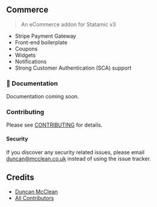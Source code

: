 ## Commerce

> An eCommerce addon for Statamic v3

* Stripe Payment Gateway
* Front-end boilerplate
* Coupons
* Widgets
* Notifications
* Strong Customer Authentication (SCA) support

### 📄 Documentation

Documentation coming soon.

### Contributing

Please see [CONTRIBUTING](CONTRIBUTING.md) for details.

#### Security

If you discover any security related issues, please email [duncan@mcclean.co.uk](mailto:duncan@mcclean.co.uk) instead of using the issue tracker.

## Credits

- [Duncan McClean](https://github.com/damcclean)
- [All Contributors](../../contributors)

